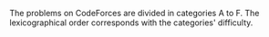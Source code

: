 The problems on CodeForces are divided in categories A to F.
The lexicographical order corresponds with the categories' difficulty.
